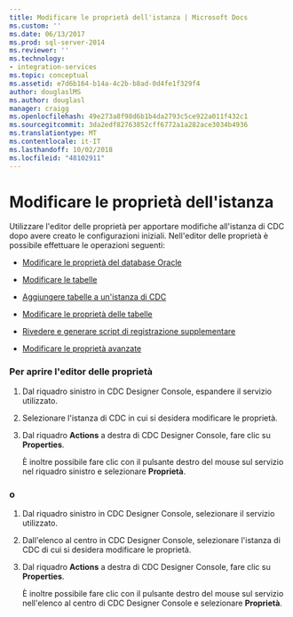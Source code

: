 ```yaml
---
title: Modificare le proprietà dell'istanza | Microsoft Docs
ms.custom: ''
ms.date: 06/13/2017
ms.prod: sql-server-2014
ms.reviewer: ''
ms.technology:
- integration-services
ms.topic: conceptual
ms.assetid: e7d6b164-b14a-4c2b-b8ad-0d4fe1f329f4
author: douglaslMS
ms.author: douglasl
manager: craigg
ms.openlocfilehash: 49e273a8f98d6b1b4da2793c5ce922a011f432c1
ms.sourcegitcommit: 3da2edf82763852cff6772a1a282ace3034b4936
ms.translationtype: MT
ms.contentlocale: it-IT
ms.lasthandoff: 10/02/2018
ms.locfileid: "48102911"
---
```

# <a name="edit-instance-properties"></a>Modificare le proprietà dell'istanza
  Utilizzare l'editor delle proprietà per apportare modifiche all'istanza di CDC dopo avere creato le configurazioni iniziali. Nell'editor delle proprietà è possibile effettuare le operazioni seguenti:  
  
-   [Modificare le proprietà del database Oracle](edit-the-oracle-database-properties.md)  
  
-   [Modificare le tabelle](edit-tables.md)  
  
-   [Aggiungere tabelle a un'istanza di CDC](add-tables-to-a-cdc-instance.md)  
  
-   [Modificare le proprietà delle tabelle](edit-the-table-properties.md)  
  
-   [Rivedere e generare script di registrazione supplementare](review-and-generate-supplemental-logging-scripts.md)  
  
-   [Modificare le proprietà avanzate](edit-the-advanced-properties.md)  
  
### <a name="to-open-the-properties-editor"></a>Per aprire l'editor delle proprietà  
  
1.  Dal riquadro sinistro in CDC Designer Console, espandere il servizio utilizzato.  
  
2.  Selezionare l'istanza di CDC in cui si desidera modificare le proprietà.  
  
3.  Dal riquadro **Actions** a destra di CDC Designer Console, fare clic su **Properties**.  
  
     È inoltre possibile fare clic con il pulsante destro del mouse sul servizio nel riquadro sinistro e selezionare **Proprietà**.  
  
### <a name="or"></a>o  
  
1.  Dal riquadro sinistro in CDC Designer Console, selezionare il servizio utilizzato.  
  
2.  Dall'elenco al centro in CDC Designer Console, selezionare l'istanza di CDC di cui si desidera modificare le proprietà.  
  
3.  Dal riquadro **Actions** a destra di CDC Designer Console, fare clic su **Properties**.  
  
     È inoltre possibile fare clic con il pulsante destro del mouse sul servizio nell'elenco al centro di CDC Designer Console e selezionare **Proprietà**.  
  
  
